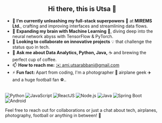 <h2 align="center">Hi there, this is Utsa 👋</h2>

- 🔭 **I’m currently unleashing my full-stack superpowers** 🚀 at **MIREMS Ltd.**, crafting and improving interfaces and streamlining data flows.
- 🌱 **Expanding my brain with Machine Learning** 🧠, diving deep into the neural network abyss with TensorFlow & PyTorch.
- 👯 **Looking to collaborate on innovative projects** 💡 that challenge the status quo in tech.
- 💬 **Ask me about Data Analytics, Python, Java,** ☕ and brewing the perfect cup of coffee.
- 📫 **How to reach me:** [✉️ ami.utsarabbani@gmail.com](mailto:ami.utsarabbani@gmail.com)
- ⚡ **Fun fact:** Apart from coding, I'm a photographer 📸 airplane geek ✈️ and a huge football fan ⚽..

## 
![Python](https://img.shields.io/badge/-Python-3776AB?style=for-the-badge&logo=python&logoColor=white)
![JavaScript](https://img.shields.io/badge/-JavaScript-F7DF1E?style=for-the-badge&logo=javascript&logoColor=black)
![ReactJS](https://img.shields.io/badge/ReactJS-%2320232a.svg?style=for-the-badge&logo=react&logoColor=%2361DAFB)
![Node.js](https://img.shields.io/badge/-Node.js-339933?style=for-the-badge&logo=nodedotjs&logoColor=white)
![Java](https://img.shields.io/badge/-Java-007396?style=for-the-badge&logo=java&logoColor=white)
![Spring Boot](https://img.shields.io/badge/Spring%20Boot-%236DB33F.svg?style=for-the-badge&logo=spring-boot&logoColor=white)
![Android](https://img.shields.io/badge/Android-%233DDC84.svg?style=for-the-badge&logo=android&logoColor=white)





Feel free to reach out for collaborations or just a chat about tech, airplanes, photography, football or anything in between! 🌟

